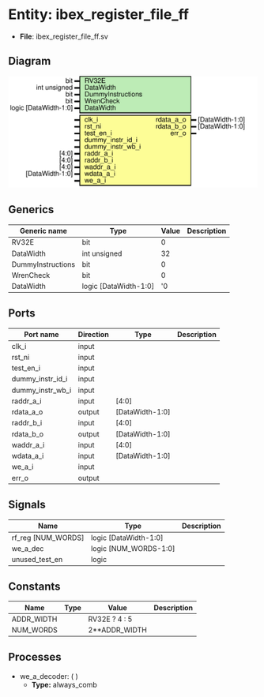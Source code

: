# Entity: ibex_register_file_ff

- **File**: ibex_register_file_ff.sv

## Diagram

![Diagram](../svg/ibex_register_file_ff.svg "Diagram")

## Generics

| Generic name      | Type                  | Value | Description |
| ----------------- | --------------------- | ----- | ----------- |
| RV32E             | bit                   | 0     |             |
| DataWidth         | int unsigned          | 32    |             |
| DummyInstructions | bit                   | 0     |             |
| WrenCheck         | bit                   | 0     |             |
| DataWidth         | logic [DataWidth-1:0] | '0    |             |

## Ports

| Port name        | Direction | Type            | Description |
| ---------------- | --------- | --------------- | ----------- |
| clk_i            | input     |                 |             |
| rst_ni           | input     |                 |             |
| test_en_i        | input     |                 |             |
| dummy_instr_id_i | input     |                 |             |
| dummy_instr_wb_i | input     |                 |             |
| raddr_a_i        | input     | [4:0]           |             |
| rdata_a_o        | output    | [DataWidth-1:0] |             |
| raddr_b_i        | input     | [4:0]           |             |
| rdata_b_o        | output    | [DataWidth-1:0] |             |
| waddr_a_i        | input     | [4:0]           |             |
| wdata_a_i        | input     | [DataWidth-1:0] |             |
| we_a_i           | input     |                 |             |
| err_o            | output    |                 |             |

## Signals

| Name               | Type                  | Description |
| ------------------ | --------------------- | ----------- |
| rf_reg [NUM_WORDS] | logic [DataWidth-1:0] |             |
| we_a_dec           | logic [NUM_WORDS-1:0] |             |
| unused_test_en     | logic                 |             |

## Constants

| Name       | Type | Value           | Description |
| ---------- | ---- | --------------- | ----------- |
| ADDR_WIDTH |      | RV32E ? 4 : 5   |             |
| NUM_WORDS  |      | 2\*\*ADDR_WIDTH |             |

## Processes

- we_a_decoder: ( )
  - **Type:** always_comb
